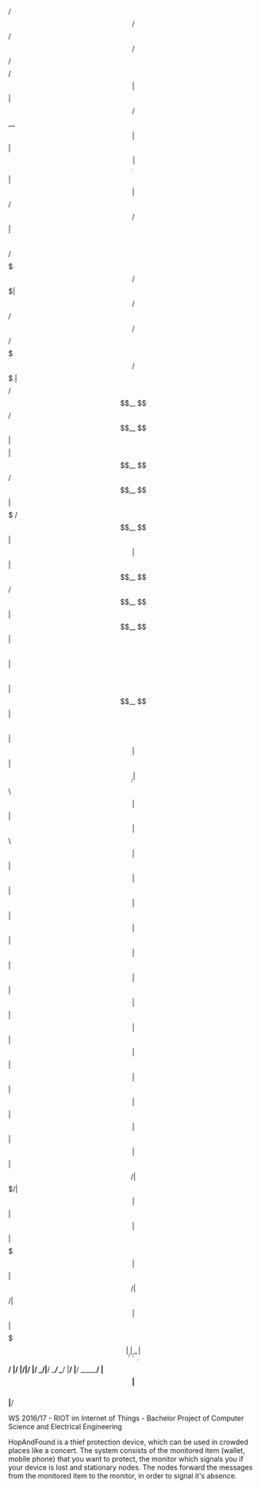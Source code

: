  /$$   /$$                      /$$$$$$                  /$$ /$$$$$$$$                                  /$$
| $$  | $$                     /$$__  $$                | $$| $$_____/                                 | $$
| $$  | $$  /$$$$$$   /$$$$$$ | $$  \ $$ /$$$$$$$   /$$$$$$$| $$     /$$$$$$  /$$   /$$ /$$$$$$$   /$$$$$$$
| $$$$$$$$ /$$__  $$ /$$__  $$| $$$$$$$$| $$__  $$ /$$__  $$| $$$$$ /$$__  $$| $$  | $$| $$__  $$ /$$__  $$
| $$__  $$| $$  \ $$| $$  \ $$| $$__  $$| $$  \ $$| $$  | $$| $$__/| $$  \ $$| $$  | $$| $$  \ $$| $$  | $$
| $$  | $$| $$  | $$| $$  | $$| $$  | $$| $$  | $$| $$  | $$| $$   | $$  | $$| $$  | $$| $$  | $$| $$  | $$
| $$  | $$|  $$$$$$/| $$$$$$$/| $$  | $$| $$  | $$|  $$$$$$$| $$   |  $$$$$$/|  $$$$$$/| $$  | $$|  $$$$$$$
|__/  |__/ \______/ | $$____/ |__/  |__/|__/  |__/ \_______/|__/    \______/  \______/ |__/  |__/ \_______/
                    | $$                                                                                   
                    | $$                                                                                   
                    |__/                                                                                   


WS 2016/17 - RIOT im Internet of Things - Bachelor Project of Computer Science and Electrical Engineering

HopAndFound is a thief protection device, which can be used in crowded places like a concert. The system consists of the monitored item (wallet, mobile phone) that you want to protect, the monitor which signals you if your device is lost and stationary nodes. The nodes forward the messages from the monitored item to the monitor, in order to signal it's absence.
